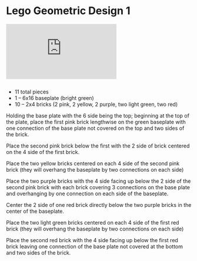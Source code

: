 # Lego Geometric Design 1

![Picture](https://github.com/JackieParker99/Lego-Geometric-Design-1/blob/master/Image.pdf)

###
* 11 total pieces  
* 1 – 6x16 baseplate (bright green) 
* 10 – 2x4 bricks (2 pink, 2 yellow, 2 purple, two light green, two red) 
 
Holding the base plate with the 6 side being the top; beginning at the top of the plate, place the first pink brick lengthwise on the green baseplate with one connection of the base plate not covered on the top and two sides of the brick. 

Place the second pink brick below the first with the 2 side of brick centered on the 4 side of the first brick. 

Place the two yellow bricks centered on each 4 side of the second pink brick (they will overhang the baseplate by two connections on each side) 

Place the two purple bricks with the 4 side facing up below the 2 side of the second pink brick with each brick covering 3 connections on the base plate and overhanging by one connection on each side of the baseplate. 

Center the 2 side of one red brick directly below the two purple bricks in the center of the baseplate. 

Place the two light green bricks centered on each 4 side of the first red brick (they will overhang the baseplate by two connections on each side) 

Place the second red brick with the 4 side facing up below the first red brick leaving one connection of the base plate not covered at the bottom and two sides of the brick.   

 
